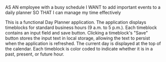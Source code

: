 AS AN employee with a busy schedule
I WANT to add important events to a daily planner
SO THAT I can manage my time effectively

This is a functional Day Planner application.
The application displays timeblocks for standard business hours (9 a.m. to 5 p.m.).
Each timeblock contains an input field and save button.
Clicking a timeblock's "Save" button stores the input text in local storage, allowing the text to persist when the application is refreshed.
The current day is displayed at the top of the calendar.
Each timeblock is color coded to indicate whether it is in a past, present, or future hour.


